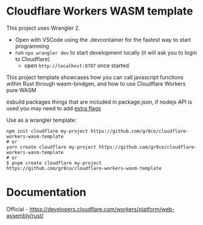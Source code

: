 # Cloudflare Workers WASM template

This project uses Wrangler 2.

- Open with VSCode using the .devcontainer for the fastest way to start programming
- run `npx wrangler dev` to start development locally (it will ask you to login to Cloudflare)
    - open `http://localhost:8787` once started

This project template showcases how you can call javascript functions within Rust through wasm-bindgen,
and how to use Cloudflare Workers pure WASM

esbuild packages things that are included in package.json, if nodejs API is used you may need to add [extra flags](https://developers.cloudflare.com/workers/wrangler/configuration/#node-compatibility)

Use as a wrangler template:
```console
npm init cloudflare my-project https://github.com/gr8co/cloudflare-workers-wasm-template
# or
yarn create cloudflare my-project https://github.com/gr8co/cloudflare-workers-wasm-template
# or
$ pnpm create cloudflare my-project https://github.com/gr8co/cloudflare-workers-wasm-template
```

# Documentation

Official - https://developers.cloudflare.com/workers/platform/web-assembly/rust/
